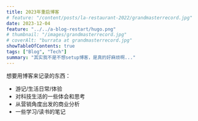 ```yaml
---
title: 2023年重启博客
# feature: "/content/posts/la-restaurant-2022/grandmasterrecord.jpg"
date: 2023-12-04
feature: "../../a-blog-restart/hugo.png"
# thumbnail: "/images/grandmasterrecord.jpg"
# coverAlt: "burrata at grandmasterrecord.jpg"
showTableOfContents: true 
tags: ["Blog", "Tech"]
summary: "其实我不是不想setup博客，是真的好麻烦啊..."
---
```

想要用博客来记录的东西：
- 游记/生活日常/体验
- 对科技生活的一些体会和思考
- 从营销角度出发的商业分析
- 一些学习/读书的笔记
